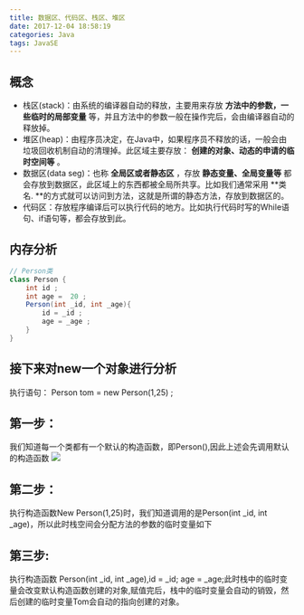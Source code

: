 ```yaml
---
title: 数据区、代码区、栈区、堆区
date: 2017-12-04 18:58:19
categories: Java
tags: JavaSE
---
```

## 概念
- 栈区(stack)：由系统的编译器自动的释放，主要用来存放 **方法中的参数，一些临时的局部变量** 等，并且方法中的参数一般在操作完后，会由编译器自动的释放掉。
- 堆区(heap)：由程序员决定，在Java中，如果程序员不释放的话，一般会由垃圾回收机制自动的清理掉。此区域主要存放： **创建的对象、动态的申请的临时空间等** 。
- 数据区(data seg)：也称 **全局区或者静态区** ，存放 **静态变量、全局变量等** 都会存放到数据区，此区域上的东西都被全局所共享。比如我们通常采用 **类名. **的方式就可以访问到方法，这就是所谓的静态方法，存放到数据区的。
- 代码区：存放程序编译后可以执行代码的地方。比如执行代码时写的While语句、if语句等，都会存放到此。
## 内存分析
```Java
// Person类
class Person {
    int id ;
    int age =  20 ;
    Person(int _id, int _age){
        id = _id ;
        age = _age ;
    }
}
```
## 接下来对new一个对象进行分析
执行语句： Person tom = new Person(1,25) ;
## 第一步：
我们知道每一个类都有一个默认的构造函数，即Person(),因此上述会先调用默认的构造函数
![](http://ou3xxg3hg.bkt.clouddn.com堆.png)
## 第二步：
执行构造函数New Person(1,25)时，我们知道调用的是Person(int _id, int _age)，所以此时栈空间会分配方法的参数的临时变量如下
## 第三步:
执行构造函数 Person(int _id, int _age),id = _id; age = _age;此时栈中的临时变量会改变默认构造函数创建的对象,赋值完后，栈中的临时变量会自动的销毁，然后创建的临时变量Tom会自动的指向创建的对象。
